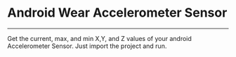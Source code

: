 # Android Wear Accelerometer Sensor
---------------------------------------------------------------
Get the current, max, and min X,Y, and Z values of your android Accelerometer Sensor.
Just import the project and run.
